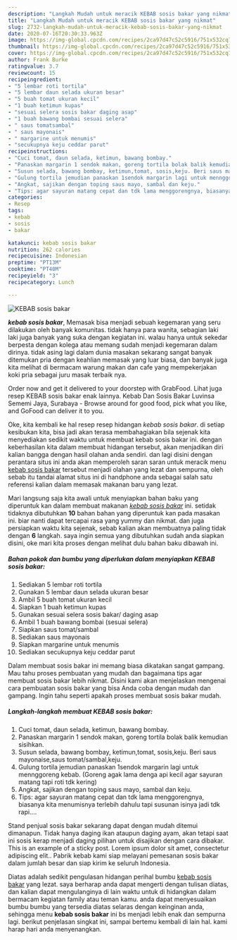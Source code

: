 ```yaml
---
description: "Langkah Mudah untuk meracik KEBAB sosis bakar yang nikmat"
title: "Langkah Mudah untuk meracik KEBAB sosis bakar yang nikmat"
slug: 2732-langkah-mudah-untuk-meracik-kebab-sosis-bakar-yang-nikmat
date: 2020-07-16T20:30:33.963Z
image: https://img-global.cpcdn.com/recipes/2ca97d47c52c5916/751x532cq70/kebab-sosis-bakar-foto-resep-utama.jpg
thumbnail: https://img-global.cpcdn.com/recipes/2ca97d47c52c5916/751x532cq70/kebab-sosis-bakar-foto-resep-utama.jpg
cover: https://img-global.cpcdn.com/recipes/2ca97d47c52c5916/751x532cq70/kebab-sosis-bakar-foto-resep-utama.jpg
author: Frank Burke
ratingvalue: 3.7
reviewcount: 15
recipeingredient:
- "5 lembar roti tortila"
- "5 lembar daun selada ukuran besar"
- "5 buah tomat ukuran kecil"
- "1 buah ketimun kupas"
- "sesuai selera sosis bakar daging asap"
- "1 buah bawang bombai sesuai selera"
- " saus tomatsambal"
- " saus mayonais"
- " margarine untuk menumis"
- "secukupnya keju ceddar parut"
recipeinstructions:
- "Cuci tomat, daun selada, ketimun, bawang bombay."
- "Panaskan margarin 1 sendok makan, goreng tortila bolak balik kemudian sisihkan."
- "Susun selada, bawang bombay, ketimun,tomat, sosis,keju. Beri saus mayonaise,saus tomat/sambal,keju."
- "Gulung tortila jemudian panaskan 1sendok margarin lagi untuk mennggoreng kebab. (Goreng agak lama denga api kecil agar sayuran matang tapi roti tdk kering)"
- "Angkat, sajikan dengan toping saus mayo, sambal dan keju."
- "Tips: agar sayuran matang cepat dan tdk lama menggorengnya, biasanya kita menumisnya terlebih dahulu tapi susunan isinya jadi tdk rapi...."
categories:
- Resep
tags:
- kebab
- sosis
- bakar

katakunci: kebab sosis bakar 
nutrition: 262 calories
recipecuisine: Indonesian
preptime: "PT13M"
cooktime: "PT40M"
recipeyield: "3"
recipecategory: Lunch

---
```



![KEBAB sosis bakar](https://img-global.cpcdn.com/recipes/2ca97d47c52c5916/751x532cq70/kebab-sosis-bakar-foto-resep-utama.jpg)

<b><i>kebab sosis bakar</i></b>, Memasak bisa menjadi sebuah kegemaran yang seru dilakukan oleh banyak komunitas. tidak hanya para wanita, sebagian laki laki juga banyak yang suka dengan kegiatan ini. walau hanya untuk sekedar berpesta dengan kolega atau memang sudah menjadi kegemaran dalam dirinya. tidak asing lagi dalam dunia masakan sekarang sangat banyak ditemukan pria dengan keahlian memasak yang luar biasa, dan banyak juga kita melihat di bermacam warung makan dan cafe yang mempekerjakan koki pria sebagai juru masak terbaik nya.

Order now and get it delivered to your doorstep with GrabFood. Lihat juga resep KEBAB sosis bakar enak lainnya. Kebab Dan Sosis Bakar Luvinsa Sememi Jaya, Surabaya - Browse around for good food, pick what you like, and GoFood can deliver it to you.

Oke, kita kembali ke hal resep resep hidangan <i>kebab sosis bakar</i>. di setiap kesibukan kita, bisa jadi akan terasa membahagiakan bila sejenak kita menyediakan sedikit waktu untuk membuat kebab sosis bakar ini. dengan keberhasilan kita dalam membuat hidangan tersebut, akan menjadikan diri kalian bangga dengan hasil olahan anda sendiri. dan lagi disini dengan perantara situs ini anda akan memperoleh saran saran untuk meracik menu <u>kebab sosis bakar</u> tersebut menjadi olahan yang lezat dan sempurna, oleh sebab itu tandai alamat situs ini di handphone anda sebagai salah satu referensi kalian dalam memasak makanan baru yang lezat.


Mari langsung saja kita awali untuk menyiapkan bahan baku yang diperuntuk kan dalam membuat makanan <u><i>kebab sosis bakar</i></u> ini. setidak tidaknya dibutuhkan <b>10</b> bahan bahan yang diperuntuk kan pada masakan ini. biar nanti dapat tercapai rasa yang yummy dan nikmat. dan juga persiapkan waktu kita sejenak, sebab kalian akan membuatnya paling tidak dengan <b>6</b> langkah. saya ingin semua yang dibutuhkan sudah anda siapkan disini, oke mari kita proses dengan melihat dulu bahan baku dibawah ini.

<!--inarticleads1-->

##### Bahan pokok dan bumbu yang diperlukan dalam menyiapkan KEBAB sosis bakar:

1. Sediakan 5 lembar roti tortila
1. Gunakan 5 lembar daun selada ukuran besar
1. Ambil 5 buah tomat ukuran kecil
1. Siapkan 1 buah ketimun kupas
1. Gunakan sesuai selera sosis bakar/ daging asap
1. Ambil 1 buah bawang bombai (sesuai selera)
1. Siapkan  saus tomat/sambal
1. Sediakan  saus mayonais
1. Siapkan  margarine untuk menumis
1. Sediakan secukupnya keju ceddar parut


Dalam membuat sosis bakar ini memang biasa dikatakan sangat gampang. Mau tahu proses pembuatan yang mudah dan bagaimana tips agar membuat sosis bakar lebih nikmat. Disini kami akan menjelaskan mengenai cara pembuatan sosis bakar yang bisa Anda coba dengan mudah dan gampang. Ingin tahu seperti apakah proses membuat sosis bakar mudah. 

<!--inarticleads2-->

##### Langkah-langkah membuat KEBAB sosis bakar:

1. Cuci tomat, daun selada, ketimun, bawang bombay.
1. Panaskan margarin 1 sendok makan, goreng tortila bolak balik kemudian sisihkan.
1. Susun selada, bawang bombay, ketimun,tomat, sosis,keju. Beri saus mayonaise,saus tomat/sambal,keju.
1. Gulung tortila jemudian panaskan 1sendok margarin lagi untuk mennggoreng kebab. (Goreng agak lama denga api kecil agar sayuran matang tapi roti tdk kering)
1. Angkat, sajikan dengan toping saus mayo, sambal dan keju.
1. Tips: agar sayuran matang cepat dan tdk lama menggorengnya, biasanya kita menumisnya terlebih dahulu tapi susunan isinya jadi tdk rapi....


Stand penjual sosis bakar sekarang dapat dengan mudah ditemui dimanapun. Tidak hanya daging ikan ataupun daging ayam, akan tetapi saat ini sosis kerap menjadi daging pilihan untuk disajikan dengan cara dibakar. This is an example of a sticky post. Lorem ipsum dolor sit amet, consectetur adipiscing elit.. Pabrik kebab kami siap melayani pemesanan sosis bakar dalam jumlah besar dan siap kirim ke seluruh Indonesia. 

Diatas adalah sedikit pengulasan hidangan perihal bumbu <u>kebab sosis bakar</u> yang lezat. saya berharap anda dapat mengerti dengan tulisan diatas, dan kalian dapat mengulanginya di lain waktu untuk di hidangkan dalam bermacam kegiatan family atau teman kamu. anda dapat menyesuaikan bumbu bumbu yang tersedia diatas selaras dengan keinginan anda, sehingga menu <b>kebab sosis bakar</b> ini bs menjadi lebih enak dan sempurna lagi. berikut penjelasan singkat ini, sampai bertemu kembali di lain hal. kami harap hari anda menyenangkan.

